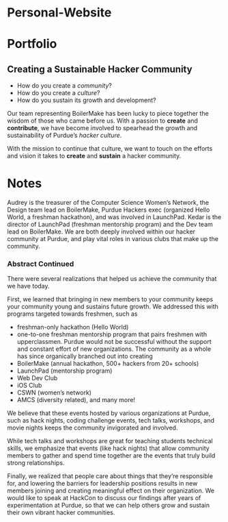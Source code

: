 # Personal-Website
# Portfolio
## Creating a Sustainable Hacker Community
* How do you create a *community*?
* How do you create a *culture*?
* How do you sustain its growth and development?

Our team representing BoilerMake has been lucky to piece together the wisdom of those who came before us.  With a passion to __create__ and __contribute__, we have become involved to spearhead the growth and sustainability of Purdue’s *hacker culture*.

With the mission to continue that culture, we want to touch on the efforts and vision it takes to __create__ and __sustain__ a hacker community.

# Notes
Audrey is the treasurer of the Computer Science Women’s Network, the Design team lead on BoilerMake, Purdue Hackers exec (organized Hello World, a freshman hackathon), and was involved in LaunchPad. Kedar is the director of LaunchPad (freshman mentorship program) and the Dev team lead on BoilerMake. We are both deeply involved within our hacker community at Purdue, and play vital roles in various clubs that make up the community.

### Abstract Continued

There were several realizations that helped us achieve the community that we have today. 

First, we learned that bringing in new members to your community keeps your community young and sustains future growth. We addressed this with programs targeted towards freshmen, such as 
* freshman-only hackathon (Hello World)
* one-to-one freshman mentorship program that pairs freshmen with upperclassmen. Purdue would not be successful without the support and constant effort of new organizations. The community as a whole has since organically branched out into creating
* BoilerMake (annual hackathon, 500+ hackers from 20+ schools)
* LaunchPad (mentorship program)
* Web Dev Club
* iOS Club
* CSWN (women’s network)
* AMCS (diversity related), and many more! 

We believe that these events hosted by various organizations at Purdue, such as hack nights, coding challenge events, tech talks, workshops, and movie nights keeps the community invigorated and involved. 

While tech talks and workshops are great for teaching students technical skills, we emphasize that events (like hack nights) that allow community members to gather and spend time together are the events that truly build strong relationships. 

Finally, we realized that people care about things that they’re responsible for, and lowering the barriers for leadership positions results in new members joining and creating meaningful effect on their organization. We would like to speak at HackCon to discuss our findings after years of experimentation at Purdue, so that we can help others grow and sustain their own vibrant hacker communities.
